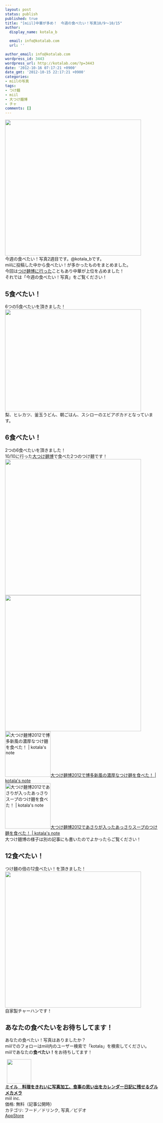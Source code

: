 ```yaml
---
layout: post
status: publish
published: true
title: "[miil]中華が多め！　今週の食べたい！写真10/9〜10/15"
author:
  display_name: kotala_b

  email: info@kotalab.com
  url: ''

author_email: info@kotalab.com
wordpress_id: 3443
wordpress_url: http://kotalab.com/?p=3443
date: '2012-10-16 07:17:21 +0900'
date_gmt: '2012-10-15 22:17:21 +0900'
categories:
- miilの写真
tags:
- つけ麺
- miil
- 大つけ麺博
- チャ
comments: []
---
```

<p><a href="http://kotalab.com/wp-content/uploads/miil_121016.jpg" target="_blank"><img src="http://kotalab.com/wp-content/uploads/miil_121016.jpg" alt="" title="miil_121016" width="448" height="448" class="alignnone size-full wp-image-3455" /></a><br />
今週の食べたい！写真2週目です。@kotala_bです。<br />
miilに投稿した中から食べたい！が多かったものをまとめました。<br />
今回は<a href="http://kotalab.com/daitukemenhaku" title="浜松町で開催されている大つけ麺博日本一決定戦に行ってきた！" target="_blank">つけ麺博に行った</a>こともあり中華が上位を占めました！<br />
それでは「今週の食べたい！写真」をご覧ください！<br />
<!--more--></p>
<h2>5食べたい！</h2>
<p>6つの5食べたいを頂きました！<br />
<a href="http://kotalab.com/wp-content/uploads/miil_121016_04.jpg" target="_blank"><img src="http://kotalab.com/wp-content/uploads/miil_121016_04.jpg" alt="" title="miil_121016_04" width="448" height="336" class="alignnone size-full wp-image-3447" /></a><br />
梨、ヒレカツ、釜玉うどん、朝ごはん、スシローのエビアボカドとなっています。</p>
<h2>6食べたい！</h2>
<p>2つの6食べたいを頂きました！<br />
10/10に行った<a href="http://kotalab.com/daitukemenhaku" title="浜松町で開催されている大つけ麺博日本一決定戦に行ってきた！" target="_blank">大つけ麺博</a>で食べた2つのつけ麺です！<br />
<a href="http://kotalab.com/wp-content/uploads/miil_121016_02.jpg" target="_blank"><img src="http://kotalab.com/wp-content/uploads/miil_121016_02.jpg" alt="" title="miil_121016_02" width="448" height="448" class="alignnone size-full wp-image-3446" /></a><br />
<a href="http://kotalab.com/wp-content/uploads/miil_121016_03.jpg" target="_blank"><img src="http://kotalab.com/wp-content/uploads/miil_121016_03.jpg" alt="" title="miil_121016_03" width="448" height="448" class="alignnone size-full wp-image-3445" /></a><br />
<a href="http://kotalab.com/hakatashinpu" target="_blank"><img  class="alignleft" src="http://kotalab.com/wp-content/uploads/slooProImg_20121011215229.jpg" alt="大つけ麺博2012で博多新風の濃厚なつけ麺を食べた！ | kotala's note" width="150" /></a><a href="http://kotalab.com/hakatashinpu" target="_blank">大つけ麺博2012で博多新風の濃厚なつけ麺を食べた！ | kotala's note</a><br style="clear:both;" /><a href="http://kotalab.com/daitukemenhaku-2012-asari" target="_blank"><img  class="alignleft" src="http://kotalab.com/wp-content/uploads/tomoya_121012.jpg" alt="大つけ麺博2012であさりが入ったあっさりスープのつけ麺を食べた！ | kotala's note" width="150" /></a><a href="http://kotalab.com/daitukemenhaku-2012-asari" target="_blank">大つけ麺博2012であさりが入ったあっさりスープのつけ麺を食べた！ | kotala's note</a><br style="clear:both;" />大つけ麺博の様子は別の記事にも書いたのでよかったらご覧ください！</p>
<h2>12食べたい！</h2>
<p>つけ麺の倍の12食べたい！を頂きました！<br />
<a href="http://kotalab.com/wp-content/uploads/miil_121016_01.jpg" target="_blank"><img src="http://kotalab.com/wp-content/uploads/miil_121016_01.jpg" alt="" title="miil_121016_01" width="448" height="448" class="alignnone size-full wp-image-3444" /></a><br />
自家製チャーハンです！</p>
<h2>あなたの食べたいをお待ちしてます！</h2>
<p>あなたの食べたい！写真はありましたか？<br />
miilでのフォローはmiil内のユーザー検索で「kotala」を検索してください。<br />
miilであなたの<strong>食べたい！</strong>をお待ちしてます！</p>
<div class="applink">
<div class="applinkimg"><a href="https://itunes.apple.com/jp/app/miiru-liao-liwokireini-xie/id472973118?mt=8&uo=4&at=10l4yU" rel="nofollow" target="_blank"><img hspace="6" src="http://a307.phobos.apple.com/us/r30/Purple6/v4/fc/84/ed/fc84edd9-d06e-db16-40a7-7ba9611258a0/mzl.vfibxxzj.jpg" width="80" /></a></div>
<div class="applinktext">
<div class="applinktitle"><strong><a href="https://itunes.apple.com/jp/app/miiru-liao-liwokireini-xie/id472973118?mt=8&uo=4&at=10l4yU" rel="nofollow" target="_blank">ミイル　料理をきれいに写真加工、食事の思い出をカレンダー日記に残せるグルメカメラ</a></strong></div>
<div class="applinkinfo">miil inc.</div>
<div class="applinkinfo">価格: 無料（記事公開時）</div>
<div class="applinkinfo">カテゴリ: フード／ドリンク, 写真／ビデオ</div>
</div>
<div class="clear"></div>
<div class="appstorelink"><a href="https://itunes.apple.com/jp/app/miiru-liao-liwokireini-xie/id472973118?mt=8&uo=4&at=10l4yU" rel="nofollow" target="_blank">AppStore</a></div>
</div>

